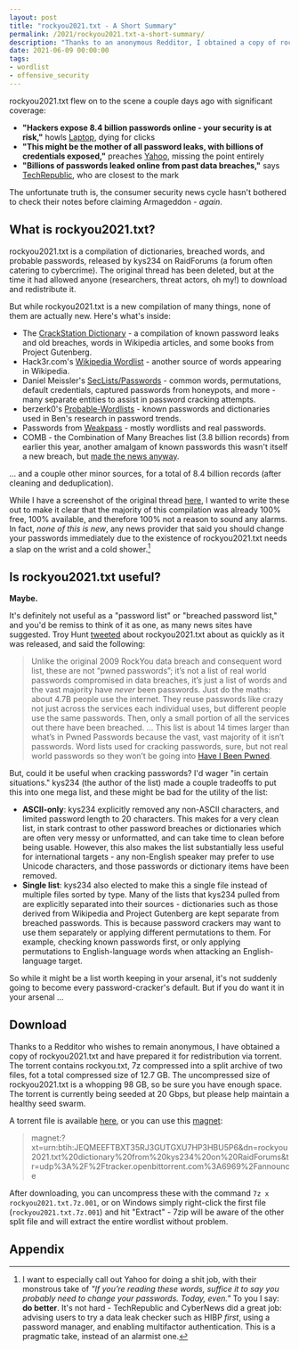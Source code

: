 ```yaml
---
layout: post
title: "rockyou2021.txt - A Short Summary"
permalink: /2021/rockyou2021.txt-a-short-summary/
description: "Thanks to an anonymous Redditor, I obtained a copy of rockyou2021.txt. It's easily the largest wordlist I have - but size isn't everything, and in rockyou2021.txt's case I think it's a detriment overall. You can download rockyou2021.txt here for your own research and projects."
date: 2021-06-09 00:00:00
tags:
- wordlist
- offensive_security
---
```


rockyou2021.txt flew on to the scene a couple days ago with significant coverage:

* **"Hackers expose 8.4 billion passwords online - your security is at risk,"** howls [Laptop](https://www.laptopmag.com/news/hackers-expose-84-billion-passwords-online-your-security-is-at-risk), dying for clicks
* **"This might be the mother of all password leaks, with billions of credentials exposed,"** preaches [Yahoo](https://www.yahoo.com/entertainment/might-mother-password-leaks-billions-001204813.html), missing the point entirely
* **"Billions of passwords leaked online from past data breaches,"** says [TechRepublic](https://www.techrepublic.com/article/billions-of-passwords-leaked-online-from-past-data-breaches/), who are closest to the mark

The unfortunate truth is, the consumer security news cycle hasn't bothered to check their notes before claiming Armageddon - *again*.

## What is rockyou2021.txt?

rockyou2021.txt is a compilation of dictionaries, breached words, and probable passwords, released by kys234 on RaidForums (a forum often catering to cybercrime). The original thread has been deleted, but at the time it had allowed anyone (researchers, threat actors, oh my!) to download and redistribute it.

But while rockyou2021.txt is a new compilation of many things, none of them are actually new. Here's what's inside:

* The [CrackStation Dictionary](https://crackstation.net/crackstation-wordlist-password-cracking-dictionary.htm) - a compilation of known password leaks and old breaches, words in Wikipedia articles, and some books from Project Gutenberg.
* Hack3r.com's [Wikipedia Wordlist](https://www.hack3r.com/forum-topic/wikipedia-wordlist) - another source of words appearing in Wikipedia.
* Daniel Meissler's [SecLists/Passwords](https://github.com/danielmiessler/SecLists/tree/master/Passwords) - common words, permutations, default credentials, captured passwords from honeypots, and more - many separate entities to assist in password cracking attempts.
* berzerk0's [Probable-Wordlists](https://github.com/berzerk0/Probable-Wordlists) - known passwords and dictionaries used in Ben's research in password trends.
* Passwords from [Weakpass](https://weakpass.com/) - mostly wordlists and real passwords.
* COMB - the Combination of Many Breaches list (3.8 billion records) from earlier this year, another amalgam of known passwords this wasn't itself a new breach, but [made the news anyway](https://cybernews.com/news/largest-compilation-of-emails-and-passwords-leaked-free/).

... and a couple other minor sources, for a total of 8.4 billion records (after cleaning and deduplication).

While I have a screenshot of the original thread [here](/2021/rockyou2021.txt-a-short-summary/source.png), I wanted to write these out to make it clear that the majority of this compilation was already 100% free, 100% available, and therefore 100% not a reason to sound any alarms. In fact, *none of this is new*, any news provider that said you should change your passwords immediately due to the existence of rockyou2021.txt needs a slap on the wrist and a cold shower.[^slap]

## Is rockyou2021.txt useful?

**Maybe.**

It's definitely not useful as a "password list" or "breached password list," and you'd be remiss to think of it as one, as many news sites have suggested. Troy Hunt [tweeted](https://twitter.com/troyhunt/status/1402358364445679621) about rockyou2021.txt about as quickly as it was released, and said the following:

>Unlike the original 2009 RockYou data breach and consequent word list, these are not “pwned passwords”; it’s not a list of real world passwords compromised in data breaches, it’s just a list of words and the vast majority have *never* been passwords.
> Just do the maths: about 4.7B people use the internet. They reuse passwords like crazy not just across the services each individual uses, but different people use the same passwords. Then, only a small portion of all the services out there have been breached.
> ...
> This list is about 14 times larger than what’s in Pwned Passwords because the vast, vast majority of it isn’t passwords. Word lists used for cracking passwords, sure, but not real world passwords so they won’t be going into [Have I Been Pwned](https://haveibeenpwned.com/).

But, could it be useful when cracking passwords? I'd wager "in certain situations." kys234 (the author of the list) made a couple tradeoffs to put this into one mega list, and these might be bad for the utility of the list:

* **ASCII-only**: kys234 explicitly removed any non-ASCII characters, and limited password length to 20 characters. This makes for a very clean list, in stark contrast to other password breaches or dictionaries which are often very messy or unformatted, and can take time to clean before being usable. However, this also makes the list substantially less useful for international targets - any non-English speaker may prefer to use Unicode characters, and those passwords or dictionary items have been removed.
* **Single list**: kys234 also elected to make this a single file instead of multiple files sorted by type. Many of the lists that kys234 pulled from are explicitly separated into their sources - dictionaries such as those derived from Wikipedia and Project Gutenberg are kept separate from breached passwords. This is because password crackers may want to use them separately or applying different permutations to them. For example, checking known passwords first, or only applying permutations to English-language words when attacking an English-language target.

So while it might be a list worth keeping in your arsenal, it's not suddenly going to become every password-cracker's default. But if you do want it in your arsenal ...

## Download

Thanks to a Redditor who wishes to remain anonymous, I have obtained a copy of rockyou2021.txt and have prepared it for redistribution via torrent. The torrent contains rockyou.txt, 7z compressed into a split archive of two files, fot a total compressed size of 12.7 GB. The uncompressed size of rockyou2021.txt is a whopping 98 GB, so be sure you have enough space. The torrent is currently being seeded at 20 Gbps, but please help maintain a healthy seed swarm.

A torrent file is available [here](/2021/rockyou2021.txt-a-short-summary/rockyou2021.torrent), or you can use this [magnet](magnet:?xt=urn:btih:JEQMEEFTBXT35RJ3GUTGXU7HP3HBU5P6&dn=rockyou2021.txt%20dictionary%20from%20kys234%20on%20RaidForums&tr=udp%3A%2F%2Ftracker.openbittorrent.com%3A6969%2Fannounce):

> magnet:?xt=urn:btih:JEQMEEFTBXT35RJ3GUTGXU7HP3HBU5P6&dn=rockyou2021.txt%20dictionary%20from%20kys234%20on%20RaidForums&tr=udp%3A%2F%2Ftracker.openbittorrent.com%3A6969%2Fannounce

After downloading, you can uncompress these with the command `7z x rockyou2021.txt.7z.001`, or on Windows simply right-click the first file (`rockyou2021.txt.7z.001`) and hit "Extract" - 7zip will be aware of the other split file and will extract the entire wordlist without problem.

## Appendix

[^slap]: I want to especially call out Yahoo for doing a shit job, with their monstrous take of *"If you’re reading these words, suffice it to say you probably need to change your passwords. Today, even."* To you I say: **do better**. It's not hard - TechRepublic and CyberNews did a great job: advising users to try a data leak checker such as HIBP *first*, using a password manager, and enabling multifactor authentication. This is a pragmatic take, instead of an alarmist one.
